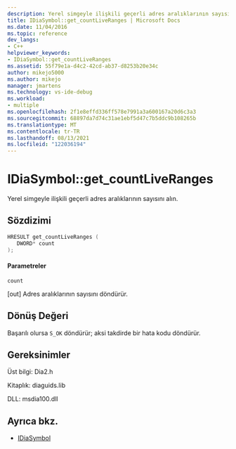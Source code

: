 ```yaml
---
description: Yerel simgeyle ilişkili geçerli adres aralıklarının sayısını alın.
title: IDiaSymbol::get_countLiveRanges | Microsoft Docs
ms.date: 11/04/2016
ms.topic: reference
dev_langs:
- C++
helpviewer_keywords:
- IDiaSymbol::get_countLiveRanges
ms.assetid: 55f79e1a-d4c2-42cd-ab37-d8253b20e34c
author: mikejo5000
ms.author: mikejo
manager: jmartens
ms.technology: vs-ide-debug
ms.workload:
- multiple
ms.openlocfilehash: 2f1e8effd336ff578e7991a3a600167a20d6c3a3
ms.sourcegitcommit: 68897da7d74c31ae1ebf5d47c7b5ddc9b108265b
ms.translationtype: MT
ms.contentlocale: tr-TR
ms.lasthandoff: 08/13/2021
ms.locfileid: "122036194"
---
```

# <a name="idiasymbolget_countliveranges"></a>IDiaSymbol::get_countLiveRanges
Yerel simgeyle ilişkili geçerli adres aralıklarının sayısını alın.

## <a name="syntax"></a>Sözdizimi

```C++
HRESULT get_countLiveRanges ( 
   DWORD* count
);
```

#### <a name="parameters"></a>Parametreler
 `count`

[out] Adres aralıklarının sayısını döndürür.

## <a name="return-value"></a>Dönüş Değeri
 Başarılı olursa `S_OK` döndürür; aksi takdirde bir hata kodu döndürür.

## <a name="requirements"></a>Gereksinimler
 Üst bilgi: Dia2.h

 Kitaplık: diaguids.lib

 DLL: msdia100.dll

## <a name="see-also"></a>Ayrıca bkz.
- [IDiaSymbol](../../debugger/debug-interface-access/idiasymbol.md)
